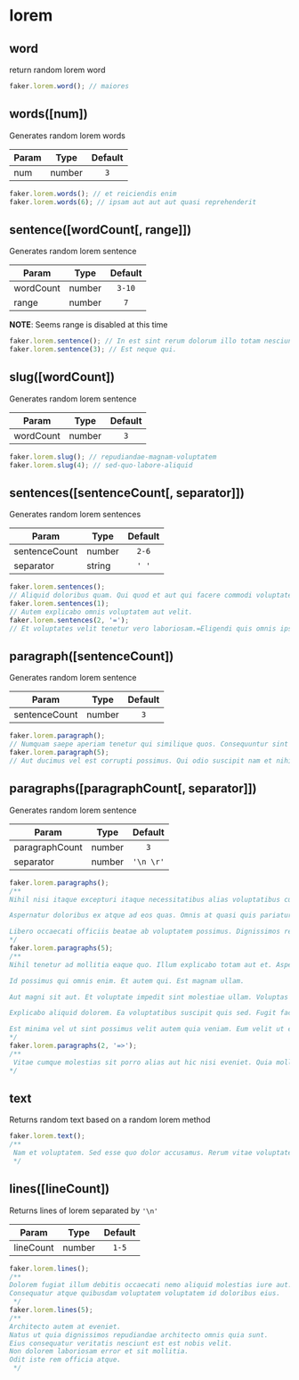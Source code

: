 # lorem

## word

return random lorem word

```js
faker.lorem.word(); // maiores
```

## words([num])

Generates random lorem words


| Param | Type   | Default |
| ----- | ------ | :-----: |
| num   | number |   `3`   |


```js
faker.lorem.words(); // et reiciendis enim
faker.lorem.words(6); // ipsam aut aut aut quasi reprehenderit
```

## sentence([wordCount[, range]])

Generates random lorem sentence


| Param     | Type   | Default |
| --------- | ------ | :-----: |
| wordCount | number | `3-10`  |
| range     | number |   `7`   |

**NOTE**: Seems range is disabled at this time


```js
faker.lorem.sentence(); // In est sint rerum dolorum illo totam nesciunt sint.
faker.lorem.sentence(3); // Est neque qui.
```

## slug([wordCount])

Generates random lorem sentence


| Param     | Type   | Default |
| --------- | ------ | :-----: |
| wordCount | number |   `3`   |



```js
faker.lorem.slug(); // repudiandae-magnam-voluptatem
faker.lorem.slug(4); // sed-quo-labore-aliquid
```

## sentences([sentenceCount[, separator]])

Generates random lorem sentences


| Param         | Type   | Default |
| ------------- | ------ | :-----: |
| sentenceCount | number |  `2-6`  |
| separator     | string |  `' '`  |



```js
faker.lorem.sentences();
// Aliquid doloribus quam. Qui quod et aut qui facere commodi voluptatem. Nihil deserunt est quo tenetur quis. Occaecati consectetur dolore qui eligendi et ea nulla praesentium.
faker.lorem.sentences(1);
// Autem explicabo omnis voluptatem aut velit.
faker.lorem.sentences(2, '=');
// Et voluptates velit tenetur vero laboriosam.=Eligendi quis omnis ipsum nesciunt.
```

## paragraph([sentenceCount])

Generates random lorem sentence


| Param         | Type   | Default |
| ------------- | ------ | :-----: |
| sentenceCount | number |   `3`   |


```js
faker.lorem.paragraph();
// Numquam saepe aperiam tenetur qui similique quos. Consequuntur sint eum magnam iusto facere qui et perspiciatis qui. Dolorem quidem fugit facilis rerum rerum. Porro fugit rerum quo nesciunt eligendi praesentium et omnis animi. Nesciunt distinctio iure sunt rem non qui commodi. Eligendi qui libero aut in qui.
faker.lorem.paragraph(5);
// Aut ducimus vel est corrupti possimus. Qui odio suscipit nam et nihil dolore consectetur expedita dignissimos. Qui et id deserunt vel inventore quae amet sed. Rerum qui cupiditate in. Aut dolore sint. Laboriosam vero et. Qui laborum excepturi similique aut ipsum facere nobis tempora sunt.
```

## paragraphs([paragraphCount[, separator]])

Generates random lorem sentence


| Param          | Type   |  Default  |
| -------------- | ------ | :-------: |
| paragraphCount | number |    `3`    |
| separator      | number | `'\n \r'` |


```js
faker.lorem.paragraphs();
/**
Nihil nisi itaque excepturi itaque necessitatibus alias voluptatibus cupiditate. Nisi voluptates inventore unde voluptatem et magnam nostrum ut qui. Assumenda eius sunt neque maiores quia dolorem ut id quis. Sequi est illo amet iste pariatur provident commodi repellendus deleniti.

Aspernatur doloribus ex atque ad eos quas. Omnis at quasi quis pariatur dolore omnis illo enim quo. Maxime id consequatur et vitae eius dolores et provident.

Libero occaecati officiis beatae ab voluptatem possimus. Dignissimos repellat exercitationem animi qui autem ut. Et magni et.
*/
faker.lorem.paragraphs(5);
/**
Nihil tenetur ad mollitia eaque quo. Illum explicabo totam aut et. Asperiores harum ut modi facere sed dolores assumenda.

Id possimus qui omnis enim. Et autem qui. Est magnam ullam.

Aut magni sit aut. Et voluptate impedit sint molestiae ullam. Voluptas exercitationem molestiae in ab beatae sint.

Explicabo aliquid dolorem. Ea voluptatibus suscipit quis sed. Fugit facere vero modi dolores sit consequatur numquam consequatur facere. Et voluptatum earum nostrum modi at. Architecto eius corporis.

Est minima vel ut sint possimus velit autem quia veniam. Eum velit ut et voluptatibus voluptatem consequuntur deserunt ut. Exercitationem iusto unde quae maxime velit autem modi aliquam. Sequi ab voluptas ad quaerat quis et a. Et veniam aperiam commodi veritatis officia sunt atque dolorum.
*/
faker.lorem.paragraphs(2, '=>');
/**
 Vitae cumque molestias sit porro alias aut hic nisi eveniet. Quia mollitia possimus exercitationem illo voluptas similique. Accusamus placeat qui corrupti porro ratione quidem.=>Totam illum ad. Sequi provident voluptatem provident est corrupti et. Soluta velit dolor necessitatibus consequuntur saepe quae. Ut nisi qui et distinctio id magnam minima cumque. Veritatis aut esse.
*/
```

## text

Returns random text based on a random lorem method

```js
faker.lorem.text();
/**
 Nam et voluptatem. Sed esse quo dolor accusamus. Rerum vitae voluptates vero sunt temporibus. Eaque magni ab assumenda consequuntur voluptate eos voluptate. Eum rerum ut aliquid qui dolores temporibus qui ea. Quae quam tenetur ut.
 */
```

## lines([lineCount])

Returns lines of lorem separated by `'\n'`


| Param     | Type   | Default |
| --------- | ------ | :-----: |
| lineCount | number |  `1-5`  |


```js
faker.lorem.lines();
/**
Dolorem fugiat illum debitis occaecati nemo aliquid molestias iure aut.
Consequatur atque quibusdam voluptatem voluptatem id doloribus eius.
 */
faker.lorem.lines(5);
/**
Architecto autem at eveniet.
Natus ut quia dignissimos repudiandae architecto omnis quia sunt.
Eius consequatur veritatis nesciunt est est nobis velit.
Non dolorem laboriosam error et sit mollitia.
Odit iste rem officia atque.
 */
```